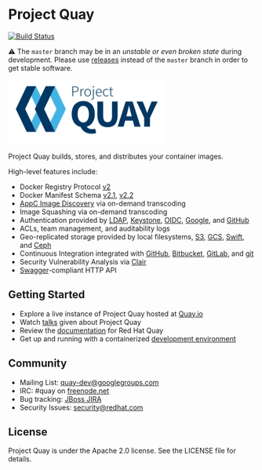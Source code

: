 # Project Quay

[![Build Status](https://travis-ci.com/quay/quay.svg?token=pWvEz2TeyDsVn69Hkiwq&branch=master)](https://travis-ci.com/quay/quay)

:warning: The `master` branch may be in an *unstable or even broken state* during development.
Please use [releases] instead of the `master` branch in order to get stable software.

[releases]: https://github.com/quay/quay/releases

![Project Quay Logo](project_quay_logo.png)

Project Quay builds, stores, and distributes your container images.

High-level features include:

- Docker Registry Protocol [v2]
- Docker Manifest Schema [v2.1], [v2.2]
- [AppC Image Discovery] via on-demand transcoding
- Image Squashing via on-demand transcoding
- Authentication provided by [LDAP], [Keystone], [OIDC], [Google], and [GitHub]
- ACLs, team management, and auditability logs
- Geo-replicated storage provided by local filesystems, [S3], [GCS], [Swift], and [Ceph]
- Continuous Integration integrated with [GitHub], [Bitbucket], [GitLab], and [git]
- Security Vulnerability Analysis via [Clair]
- [Swagger]-compliant HTTP API

[v2]: https://docs.docker.com/registry/spec/api/
[v2.1]: https://github.com/docker/distribution/blob/master/docs/spec/manifest-v2-1.md
[v2.2]: https://github.com/docker/distribution/blob/master/docs/spec/manifest-v2-2.md
[AppC Image Discovery]: https://github.com/appc/spec/blob/master/spec/discovery.md
[LDAP]: https://en.wikipedia.org/wiki/Lightweight_Directory_Access_Protocol
[Keystone]: http://docs.openstack.org/developer/keystone
[OIDC]: https://en.wikipedia.org/wiki/OpenID_Connect
[Google]: https://developers.google.com/identity/sign-in/web/sign-in
[GitHub]: https://developer.github.com/v3/oauth
[S3]: https://aws.amazon.com/s3
[GCS]: https://cloud.google.com/storage
[Swift]: http://swift.openstack.org
[Ceph]: http://docs.ceph.com/docs/master/radosgw/config
[GitHub]: https://github.com
[Bitbucket]: https://bitbucket.com
[GitLab]: https://gitlab.com
[git]: https://git-scm.com
[Clair]: https://github.com/quay/clair
[Swagger]: http://swagger.io

## Getting Started

* Explore a live instance of Project Quay hosted at [Quay.io]
* Watch [talks] given about Project Quay
* Review the [documentation] for Red Hat Quay
* Get up and running with a containerized [development environment]

[Quay.io]: https://quay.io
[talks]: /docs/talks.md
[documentation]: https://access.redhat.com/documentation/en-us/red_hat_quay
[development environment]: /docs/development-container.md

## Community

* Mailing List: [quay-dev@googlegroups.com]
* IRC: #quay on [freenode.net]
* Bug tracking: [JBoss JIRA]
* Security Issues: [security@redhat.com]

[quay-dev@googlegroups.com]: https://groups.google.com/forum/#!forum/quay-dev
[freenode.net]: https://webchat.freenode.net
[JBoss JIRA]: https://issues.jboss.org/projects/PROJQUAY
[security@redhat.com]: mailto:security@redhat.com

## License

Project Quay is under the Apache 2.0 license.
See the LICENSE file for details.
